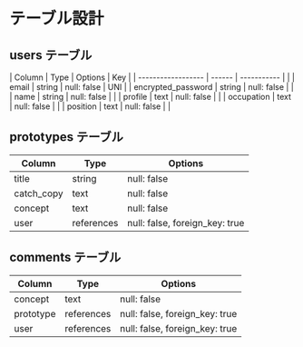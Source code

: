 # テーブル設計

## users テーブル

| Column             | Type   | Options     | Key |
| ------------------ | ------ | ----------- |     |
| email              | string | null: false | UNI |
| encrypted_password | string | null: false |     |
| name               | string | null: false |     |
| profile            | text   | null: false |     |
| occupation         | text   | null: false |     |
| position           | text   | null: false |     |


## prototypes テーブル

| Column      | Type       | Options                        |
| ----------- | ---------- | ------------------------------ |
| title       | string     | null: false                    |
| catch_copy  | text       | null: false                    |
| concept     | text       | null: false                    |
| user        | references | null: false, foreign_key: true |


## comments テーブル

| Column      | Type       | Options                        |
| ----------- | ---------- | ------------------------------ |
| concept     | text       | null: false                    |
| prototype   | references | null: false, foreign_key: true |
| user        | references | null: false, foreign_key: true |